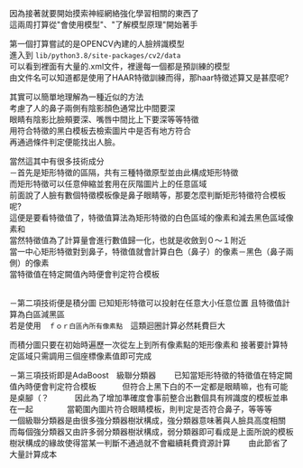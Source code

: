   
因為接著就要開始摸索神經網絡強化學習相關的東西了  
這兩周打算從"會使用模型"、"了解模型原理"開始著手  
  
  
第一個打算嘗試的是OPENCV內建的人臉辨識模型  
進入到 `lib/python3.8/site-packages/cv2/data`    
可以看到裡面有大量的.xml文件，裡邊每一個都是預訓練的模型  
由文件名可以知道都是使用了HAAR特徵訓練而得，那haar特徵述算又是甚麼呢?  
  
其實可以簡單地理解為一種近似的方法  
考慮了人的鼻子兩側有陰影顏色通常比中間要深  
眼睛有陰影比臉頰要深、嘴唇中間比上下要深等等特徵  
用符合特徵的黑白模板去檢索圖片中是否有地方符合  
再通過條件判定便能找出人臉。  
   
當然這其中有很多技術成分　  
－首先是矩形特徵的區隔，共有三種特徵原型並由此構成矩形特徵   
而矩形特徵可以任意伸縮並套用在灰階圖片上的任意區域   
前面說了人臉有數個特徵模板像是鼻子眼睛等，那要怎麼判斷矩形特徵符合模板呢?  
這便是要看特徵值了，特徵值算法為矩形特徵的白色區域的像素和減去黑色區域像素和  
當然特徵值為了計算量會進行數值歸一化，也就是收斂到０～１附近  <br>
當一中心矩形特徵對到鼻子，特徵值就會計算白色（鼻子）的像素－黑色（鼻子兩側）的像素  
當特徵值在特定闕值內時便會判定符合模板<br>
<br>


－第二項技術便是積分圖
已知矩形特徵可以投射在任意大小任意位置
且特徵值計算為白區減黑區<br>
若是使用　`ｆｏｒ白區內所有像素點`　這類迴圈計算必然耗費巨大  
  
而積分圖只要在初始時遍歷一次從左上到所有像素點的矩形像素和
接著要計算特定區域只需調用三個座標像素值即可完成

－第三項技術即是AdaBoost　級聯分類器　　
已知當矩形特徵的特徵值在特定闕值內時便會判定符合模板　　　
但符合上黑下白的不一定都是眼睛嘛，也有可能是桌腳（？　　　
因此為了增加準確度會事前整合出數個具有辨識度的模板並串在一起　　　　
當範圍內圖片符合眼睛模板，則判定是否符合鼻子，等等等　　
一個級聯分類器是由很多強分類器樹狀構成，強分類器意味著與人臉具高度相關　　
而每個強分類器又由許多弱分類器樹狀構成，弱分類器即可看成是上面所說的模板　　
樹狀構成的緣故使得當某一判斷不通過就不會繼續耗費資源計算　　
由此節省了大量計算成本　　
　　
